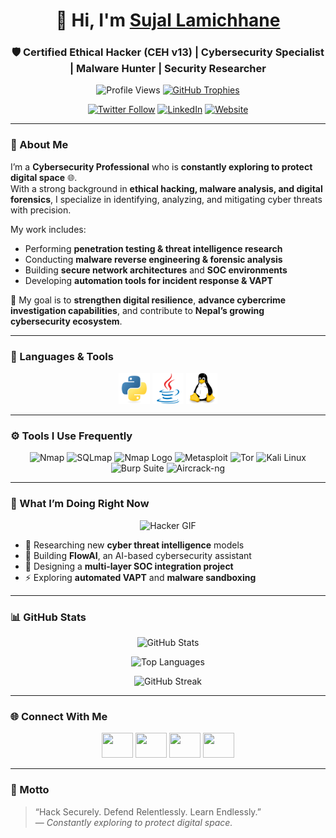 <h1 align="center">👋 Hi, I'm <a href="https://sujallamichhane.com.np/">Sujal Lamichhane</a></h1>
<h3 align="center">🛡️ Certified Ethical Hacker (CEH v13) | Cybersecurity Specialist | Malware Hunter | Security Researcher</h3>

<p align="center">
  <img src="https://komarev.com/ghpvc/?username=sujallamichhane18&label=Profile%20Views&color=0e75b6&style=flat" alt="Profile Views" />
  <a href="https://github.com/ryo-ma/github-profile-trophy"><img src="https://github-profile-trophy.vercel.app/?username=sujallamichhane18&theme=darkhub&margin-w=10&margin-h=10&row=1" alt="GitHub Trophies" /></a>
</p>

<p align="center">
  <a href="https://twitter.com/sujalsixnine" target="blank"><img src="https://img.shields.io/twitter/follow/sujalsixnine?logo=twitter&style=for-the-badge" alt="Twitter Follow" /></a>
  <a href="https://linkedin.com/in/sujallamichhane" target="blank"><img src="https://img.shields.io/badge/LinkedIn-Connect-blue?style=for-the-badge&logo=linkedin" alt="LinkedIn" /></a>
  <a href="https://sujallamichhane.com.np/" target="blank"><img src="https://img.shields.io/badge/Website-Visit-lightgrey?style=for-the-badge&logo=google-chrome" alt="Website" /></a>
</p>

---

### 🧠 About Me

I’m a **Cybersecurity Professional** who is **constantly exploring to protect digital space** 🌐.  
With a strong background in **ethical hacking, malware analysis, and digital forensics**, I specialize in identifying, analyzing, and mitigating cyber threats with precision.

My work includes:
- Performing **penetration testing & threat intelligence research**  
- Conducting **malware reverse engineering & forensic analysis**  
- Building **secure network architectures** and **SOC environments**  
- Developing **automation tools for incident response & VAPT**

🎯 My goal is to **strengthen digital resilience**, **advance cybercrime investigation capabilities**, and contribute to **Nepal’s growing cybersecurity ecosystem**.

---

### 🧩 Languages & Tools

<p align="center">
  <a href="https://www.python.org" target="_blank"><img src="https://raw.githubusercontent.com/devicons/devicon/master/icons/python/python-original.svg" alt="Python" width="50" height="50"/></a>
  <a href="https://www.java.com" target="_blank"><img src="https://raw.githubusercontent.com/devicons/devicon/master/icons/java/java-original.svg" alt="Java" width="50" height="50"/></a>
  <a href="https://www.linux.org/" target="_blank"><img src="https://raw.githubusercontent.com/devicons/devicon/master/icons/linux/linux-original.svg" alt="Linux" width="50" height="50"/></a>
</p>

---

### ⚙️ Tools I Use Frequently

<p align="center">
  <img src="https://nmap.org/images/sitelogo-2x.png" alt="Nmap" width="90" height="90"/>
  <img src="https://www.vaadata.com/blog/wp-content/uploads/2024/05/exploiting-sqli-with-sqlmap.png" alt="SQLmap" width="90" height="90"/>
  <img src="https://nmap.org/book/images/nmap-logo-64.png" alt="Nmap Logo" width="90" height="90"/>
  <img src="https://www.metasploit.com/images/metasploit-logo.svg" alt="Metasploit" width="90" height="90"/>
  <img src="https://www.torproject.org/static/images/tor-logo@2x.png?h=16ad42bc" alt="Tor" width="90" height="90"/>
  <img src="https://www.kali.org/images/kali-dragon-icon.svg" alt="Kali Linux" width="90" height="90"/>
  <img src="https://avatars.githubusercontent.com/u/894508?s=200&v=4" alt="Burp Suite" width="90" height="90"/>
  <img src="https://upload.wikimedia.org/wikipedia/commons/c/c3/Aircrack-ng_new_logo.jpg" alt="Aircrack-ng" width="90" height="90"/>
</p>

---

### 🔭 What I’m Doing Right Now

<p align="center">
  <img src="https://media.giphy.com/media/juua9i2c2fA0AIp2iq/giphy.gif" alt="Hacker GIF" width="500"/>
</p>

- 🧠 Researching new **cyber threat intelligence** models  
- 🧩 Building **FlowAI**, an AI-based cybersecurity assistant  
- 🧱 Designing a **multi-layer SOC integration project**  
- ⚡ Exploring **automated VAPT** and **malware sandboxing**

---

### 📊 GitHub Stats

<p align="center">
  <img src="https://github-readme-stats.vercel.app/api?username=sujallamichhane18&show_icons=true&theme=tokyonight&count_private=true" alt="GitHub Stats" />
</p>

<p align="center">
  <img src="https://github-readme-stats.vercel.app/api/top-langs/?username=sujallamichhane18&layout=compact&theme=tokyonight" alt="Top Languages" />
</p>

<p align="center">
  <img src="https://github-readme-streak-stats.herokuapp.com?user=sujallamichhane18&theme=tokyonight&date_format=M%20j%5B%2C%20Y%5D" alt="GitHub Streak" />
</p>

---

### 🌐 Connect With Me

<p align="center">
  <a href="https://twitter.com/sujalsixnine" target="blank"><img src="https://raw.githubusercontent.com/rahuldkjain/github-profile-readme-generator/master/src/images/icons/Social/twitter.svg" height="40" width="50" /></a>
  <a href="https://linkedin.com/in/sujallamichhane" target="blank"><img src="https://raw.githubusercontent.com/rahuldkjain/github-profile-readme-generator/master/src/images/icons/Social/linked-in-alt.svg" height="40" width="50" /></a>
  <a href="https://fb.com/sujallamichhane" target="blank"><img src="https://raw.githubusercontent.com/rahuldkjain/github-profile-readme-generator/master/src/images/icons/Social/facebook.svg" height="40" width="50" /></a>
  <a href="https://instagram.com/sujallamichhane_" target="blank"><img src="https://raw.githubusercontent.com/rahuldkjain/github-profile-readme-generator/master/src/images/icons/Social/instagram.svg" height="40" width="50" /></a>
</p>

---

### 💬 Motto
> “Hack Securely. Defend Relentlessly. Learn Endlessly.”  
> — *Constantly exploring to protect digital space.*
